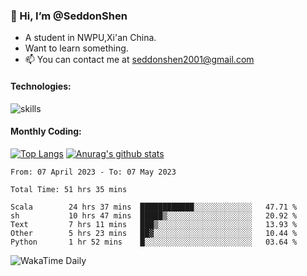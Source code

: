 ### 👋 Hi, I’m @SeddonShen
- A student in NWPU,Xi'an China.
- Want to learn something.
- 📫 You can contact me at seddonshen2001@gmail.com

#### Technologies:

![skills](https://skillicons.dev/icons?i=scala,js,html,css,bootstrap,jquery,c,cpp,cloudflare,django,docker,flask,git,github,githubactions,linux,latex,mysql,nodejs,ps,php,pr,py,raspberrypi,redis,unreal,v,vscode,vue,bash)

#### Monthly Coding:
[![Top Langs](https://github-readme-stats.vercel.app/api/top-langs?username=seddonshen&show_icons=true&locale=en&layout=compact&hide=html&langs_count=8)](https://github.com/SeddonShen/)
[![Anurag's github stats](https://github-readme-stats.vercel.app/api?username=SeddonShen&count_private=true&show_icons=true)](https://github.com/anuraghazra/github-readme-stats)
<!--START_SECTION:waka-->

```text
From: 07 April 2023 - To: 07 May 2023

Total Time: 51 hrs 35 mins

Scala        24 hrs 37 mins  ████████████░░░░░░░░░░░░░   47.71 %
sh           10 hrs 47 mins  █████▒░░░░░░░░░░░░░░░░░░░   20.92 %
Text         7 hrs 11 mins   ███▒░░░░░░░░░░░░░░░░░░░░░   13.93 %
Other        5 hrs 23 mins   ██▓░░░░░░░░░░░░░░░░░░░░░░   10.44 %
Python       1 hr 52 mins    █░░░░░░░░░░░░░░░░░░░░░░░░   03.64 %
```

<!--END_SECTION:waka-->

![WakaTime Daily](https://wakatime.com/share/@seddon2001/61a7e342-5f12-4fea-bf92-1fac161e97d6.svg)
<!---
SeddonShen/SeddonShen is a ✨ special ✨ repository because its `README.md` (this file) appears on your GitHub profile.
You can click the Preview link to take a look at your changes.
--->
